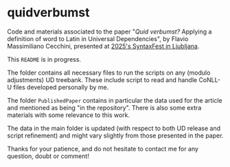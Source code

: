 # quidverbumst

Code and materials associated to the paper "*Quid verbumst?* Applying a definition of word to Latin in Universal Dependencies", by Flavio Massimiliano Cecchini, presented at [2025's SyntaxFest in Ljubljana](https://syntaxfest.github.io/syntaxfest25/).

This `README` is in progress. 

The folder contains all necessary files to run the scripts on any (modulo adjustments) UD treebank. These include script to read and handle CoNLL-U files developed personally by me.

The folder `PublishedPaper` contains in particular the data used for the article and mentioned as being "in the repository". There is also some extra materials with some relevance to this work.

The data in the main folder is updated (with respect to both UD release and script refinement) and might vary slightly from those presented in the paper. 

Thanks for your patience, and do not hesitate to contact me for any question, doubt or comment! 